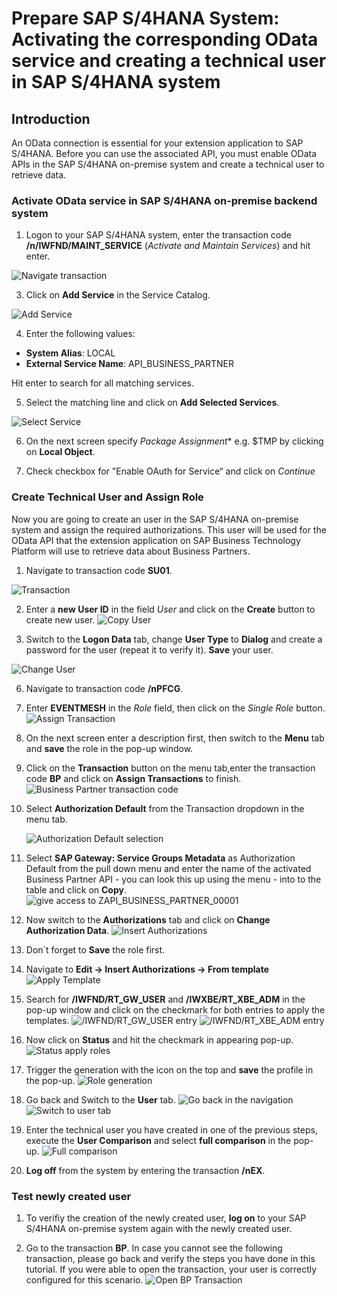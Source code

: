# Prepare SAP S/4HANA System: Activating the corresponding OData service and creating a technical user in SAP S/4HANA system 

## Introduction

An OData connection is essential for your extension application to SAP S/4HANA. Before you can use the associated API, you must enable OData APIs in the SAP S/4HANA on-premise system and create a technical user to retrieve data.

### Activate OData service in SAP S/4HANA on-premise backend system

1.	Logon to your SAP S/4HANA system, enter the transaction code **/n/IWFND/MAINT_SERVICE** (*Activate and Maintain Services*) and hit enter. 

   ![Navigate transaction](./images/configure-oData-Service-1.png)

3.	Click on **Add Service** in the Service Catalog.

   ![Add Service](./images/configure-oData-Service-2.png)

4.	Enter the following values:
- **System Alias**: LOCAL
- **External Service Name**: API_BUSINESS_PARTNER
  
Hit enter to search for all matching services. 

5.	Select the matching line and click on **Add Selected Services**.

   ![Select Service](./images/configure-odata-Service-3.png)
   
6.	On the next screen specify *Package Assignment** e.g. $TMP by clicking on **Local Object**.

7.	Check checkbox for "Enable OAuth for Service“ and click on *Continue*
   
### Create Technical User and Assign Role

Now you are going to create an user in the SAP S/4HANA on-premise system and assign the required authorizations. This user will be used for the OData API that the extension application on SAP Business Technology Platform will use to retrieve data about Business Partners.

1.	Navigate to transaction code **SU01**.

   ![Transaction](./images/transaction_su01.png)
   
2.	Enter a **new User ID** in the field *User* and click on the **Create** button to create new user.
   ![Copy User](./images/create_user_button.png)
   
3.	Switch to the **Logon Data** tab, change **User Type** to **Dialog** and create a password for the user (repeat it to verify it). **Save** your user. 

   ![Change User](./images/configure_user.png)

6.	Navigate to transaction code **/nPFCG**.
7.	Enter **EVENTMESH** in the *Role* field, then click on the *Single Role* button.
   ![Assign Transaction](./images/create_singlerole.png)

8.	On the next screen enter a description first, then switch to the **Menu** tab and **save** the role in the pop-up window.
9.	Click on the **Transaction** button on the menu tab,enter the transaction code **BP** and click on **Assign Transactions** to finish.
   ![Business Partner transaction code](./images/bp_transaction.png)
   
10. Select **Authorization Default** from the Transaction dropdown in the menu tab.
 
    ![Authorization Default selection](./images/authorization_default.png)

11. Select **SAP Gateway: Service Groups Metadata** as Authorization Default from the pull down menu and enter the name of the activated Business Partner API - you can look this up using the menu - into to the table and click on **Copy**.
   ![give access to ZAPI_BUSINESS_PARTNER_00001](./images/tadir_service.png)
   
12. Now switch to the **Authorizations** tab and click on **Change Authorization Data**. 
   ![Insert Authorizations](./images/change_auth_data.png)
   
13. Don´t forget to **Save** the role first.
14. Navigate to **Edit -> Insert Authorizations -> From template**
   ![Apply Template](./images/inseratuth_fromtemplate.png)

15. Search for **/IWFND/RT_GW_USER** and **/IWXBE/RT_XBE_ADM** in the pop-up window and click on the checkmark for both entries to apply the templates.
   ![/IWFND/RT_GW_USER entry](./images/apply_template1.png)
   ![/IWFND/RT_XBE_ADM entry](./images/apply_template2.png)

16. Now click on **Status** and hit the checkmark in appearing pop-up. 
   ![Status apply roles](./images/status_apply.png)

17. Trigger the generation with the icon on the top and **save** the profile in the pop-up.
   ![Role generation](./images/assign_profilename.png)
   
18. Go back and Switch to the **User** tab.
   ![Go back in the navigation](./images/go_back.png)
   ![Switch to user tab](./images/user_tab.png)

19. Enter the technical user you have created in one of the previous steps, execute the **User Comparison** and select **full comparison** in the pop-up.
   ![Full comparison](./images/full_comparison.png)

20. **Log off** from the system by entering the transaction **/nEX**.

### Test newly created user

1. To verifiy the creation of the newly created user, **log on** to your SAP S/4HANA on-premise system again with the newly created user. 

2. Go to the transaction **BP**. In case you cannot see the following transaction, please go back and verify the steps you have done in this tutorial. If you were able to open the transaction, your user is correctly configured for this scenario. 
   ![Open BP Transaction](./images/open_bp_tcode.png)
